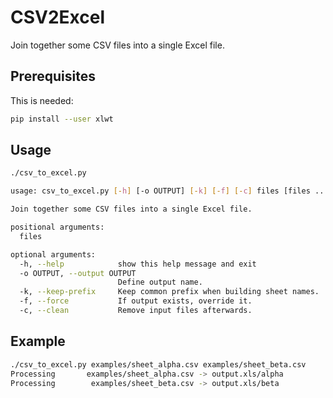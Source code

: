 CSV2Excel
=========

Join together some CSV files into a single Excel file.

Prerequisites
-------------
This is needed:
```bash
pip install --user xlwt
```

Usage
-----
```bash
./csv_to_excel.py

usage: csv_to_excel.py [-h] [-o OUTPUT] [-k] [-f] [-c] files [files ...]

Join together some CSV files into a single Excel file.

positional arguments:
  files

optional arguments:
  -h, --help            show this help message and exit
  -o OUTPUT, --output OUTPUT
                        Define output name.
  -k, --keep-prefix     Keep common prefix when building sheet names.
  -f, --force           If output exists, override it.
  -c, --clean           Remove input files afterwards.
```

Example
-------
```bash
./csv_to_excel.py examples/sheet_alpha.csv examples/sheet_beta.csv
Processing       examples/sheet_alpha.csv -> output.xls/alpha
Processing        examples/sheet_beta.csv -> output.xls/beta
```

